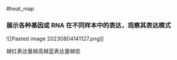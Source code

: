 #heat_map
### 展示各种基因或 RNA 在不同样本中的表达，观察其表达模式
 
![[Pasted image 20230804141127.png]]


越红表达量越高越蓝表达量越低
 
